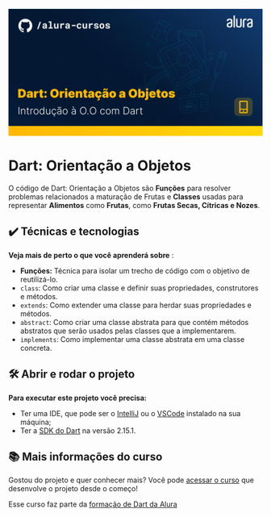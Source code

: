 ![Thumbnail GitHub](/header.jpg)

# Dart: Orientação a Objetos


O código de Dart: Orientação a Objetos  são **Funções** para resolver problemas relacionados a maturação de Frutas e **Classes** usadas para representar **Alimentos** como **Frutas**, como **Frutas Secas, Cítricas e Nozes**.

## ✔️ Técnicas e tecnologias

**Veja mais de perto o que você aprenderá sobre** :
- **Funções:** Técnica para isolar um trecho de código com o objetivo de reutilizá-lo.
- `class`: Como criar uma classe e definir suas propriedades, construtores e métodos.
- `extends`: Como extender uma classe para herdar suas propriedades e métodos.
- `abstract`: Como criar uma classe abstrata para que contém métodos abstratos que serão usados pelas classes que a implementarem.
- `implements`: Como implementar uma classe abstrata em uma classe concreta.

## 🛠️ Abrir e rodar o projeto

**Para executar este projeto você precisa:**

- Ter uma IDE, que pode ser o  [IntelliJ](https://www.jetbrains.com/idea/download/) ou o [VSCode](https://code.visualstudio.com/) instalado na sua máquina;
- Ter a [SDK do Dart](https://dart.dev/get-dart/archive) na versão 2.15.1.


## 📚 Mais informações do curso

Gostou do projeto e quer conhecer mais? Você pode [acessar o curso]() que desenvolve o projeto desde o começo!

Esse curso faz parte da [formação de Dart da Alura]()